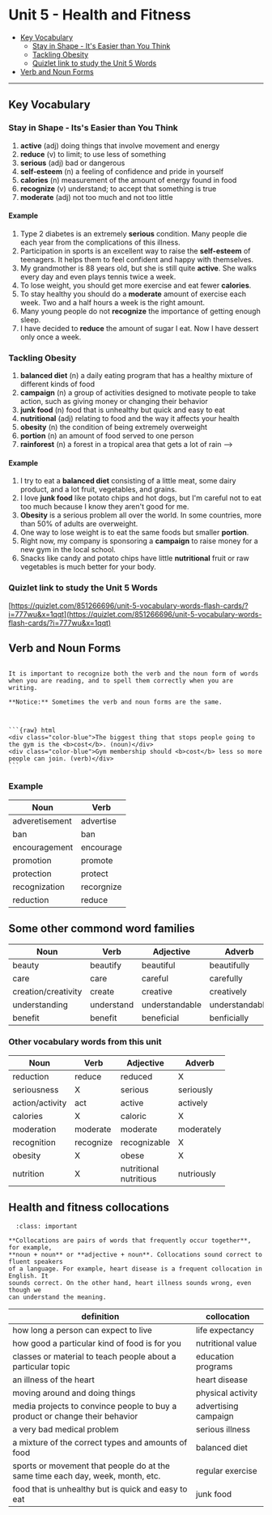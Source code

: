 # Unit 5 - Health and Fitness

- [Key Vocabulary](#key-vocabulary)
  - [Stay in Shape - It's Easier than You Think](#stay-in-shape-its-s-easier-than-you-think)
  - [Tackling Obesity](#tackling-obesity)
  - [Quizlet link to study the Unit 5 Words](#quizlet-link-to-study-the-unit-5-words)
- [Verb and Noun Forms](#verb-and-noun-forms)

---

## Key Vocabulary

### Stay in Shape - Its's Easier than You Think

1. **active** (adj) doing things that involve movement and energy
2. **reduce** (v) to limit; to use less of something
3. **serious** (adj) bad or dangerous
4. **self-esteem** (n) a feeling of confidence and pride in yourself
5. **calories** (n) measurement of the amount of energy found in food
6. **recognize** (v) understand; to accept that something is true
7. **moderate** (adj) not too much and not too little

#### Example

1. Type 2 diabetes is an extremely **serious** condition. Many people die each year from the complications of this illness.
2. Participation in sports is an excellent way to raise the **self-esteem** of teenagers. It helps them to feel confident and happy with themselves.
3. My grandmother is 88 years old, but she is still quite **active**. She walks every day and even plays tennis twice a week.
4. To lose weight, you should get more exercise and eat fewer **calories**.
5. To stay healthy you should do a **moderate** amount of exercise each week. Two and a half hours a week is the right amount.
6. Many young people do not **recognize** the importance of getting enough sleep.
7. I have decided to **reduce** the amount of sugar I eat. Now I have dessert only once a week.

### Tackling Obesity

1. **balanced diet** (n) a daily eating program that has a healthy mixture of different kinds of food
2. **campaign** (n) a group of activities designed to motivate people to take action, such as giving money or changing their behavior
3. **junk food** (n) food that is unhealthy but quick and easy to eat
4. **nutritional** (adj) relating to food and the way it affects your health
5. **obesity** (n) the condition of being extremely overweight
6. **portion** (n) an amount of food served to one person
7. **rainforest** (n) a forest in a tropical area that gets a lot of rain -->

#### Example

1. I try to eat a **balanced diet** consisting of a little meat, some dairy product, and a lot fruit, vegetables, and grains.
2. I love **junk food** like potato chips and hot dogs, but I'm careful not to eat too much because I know they aren't good for me.
3. **Obesity** is a serious problem all over the world. In some countries, more than 50% of adults are overweight.
4. One way to lose weight is to eat the same foods but smaller **portion**.
5. Right now, my company is sponsoring a **campaign** to raise money for a new gym in the local school.
6. Snacks like candy and potato chips have little **nutritional** fruit or raw vegetables is much better for your body.

### Quizlet link to study the Unit 5 Words

[https://quizlet.com/851266696/unit-5-vocabulary-words-flash-cards/?i=777wu&x=1qqt](https://quizlet.com/851266696/unit-5-vocabulary-words-flash-cards/?i=777wu&x=1qqt)

## Verb and Noun Forms

````{admonition} VERB and NOUN FORMS

It is important to recognize both the verb and the noun form of words when you are reading, and to spell them correctly when you are writing.

**Notice:** Sometimes the verb and noun forms are the same.



```{raw} html
<div class="color-blue">The biggest thing that stops people going to the gym is the <b>cost</b>. (noun)</div>
<div class="color-blue">Gym membership should <b>cost</b> less so more people can join. (verb)</div>
```
````

### Example

<table>
 <thead>
    <tr>
      <th>Noun</th>
      <th>Verb</th>
    </tr>
  </thead>
  <tbody>
    <tr>
      <td>adveretisement</td>
      <td>advertise</td>
    </tr>
    <tr>
      <td>ban</td>
      <td>ban</td>
    </tr>
    <tr>
      <td>encouragement</td>
      <td>encourage</td>
    </tr>
    <tr>
      <td>promotion</td>
      <td>promote</td>
    </tr>
    <tr>
      <td>protection</td>
      <td>protect</td>
    </tr>
    <tr>
      <td>recognization</td>
      <td>recorgnize</td>
    </tr>
    <tr>
      <td>reduction</td>
      <td>reduce</td>
    </tr>
  </tbody>
</table>

## Some other commond word families

<table>
 <thead>
    <tr>
      <th>Noun</th>
      <th>Verb</th>
      <th>Adjective</th>
      <th>Adverb</th>
    </tr>
  </thead>
  <tbody>
    <tr>
      <td>beauty</td>
      <td>beautify</td>
      <td>beautiful</td>
      <td>beautifully</td>
    </tr>
    <tr>
      <td>care</td>
      <td>care</td>
      <td>careful</td>
      <td>carefully</td>
    </tr>
    <tr>
      <td>creation/creativity</td>
      <td>create</td>
      <td>creative</td>
      <td>creatively</td>
    </tr>
    <tr>
      <td>understanding</td>
      <td>understand</td>
      <td>understandable</td>
      <td>understandably</td>
    </tr>
    <tr>
      <td>benefit</td>
      <td>benefit</td>
      <td>beneficial</td>
      <td>benficially</td>
    </tr>
  </tbody>
</table>

### Other vocabulary words from this unit

<table>
 <thead>
    <tr>
      <th>Noun</th>
      <th>Verb</th>
      <th>Adjective</th>
      <th>Adverb</th>
    </tr>
  </thead>
  <tbody>
    <tr>
      <td>reduction</td>
      <td>reduce</td>
      <td>reduced</td>
      <td>X</td>
    </tr>
    <tr>
      <td>seriousness</td>
      <td>X</td>
      <td>serious</td>
      <td>seriously</td>
    </tr>
    <tr>
      <td>action/activity</td>
      <td>act</td>
      <td>active</td>
      <td>actively</td>
    </tr>
    <tr>
      <td>calories</td>
      <td>X</td>
      <td>caloric</td>
      <td>X</td>
    </tr>
    <tr>
      <td>moderation</td>
      <td>moderate</td>
      <td>moderate</td>
      <td>moderately</td>
    </tr>
    <tr>
      <td>recognition</td>
      <td>recognize</td>
      <td>recognizable</td>
      <td>X</td>
    </tr>
    <tr>
      <td>obesity</td>
      <td>X</td>
      <td>obese</td>
      <td>X</td>
    </tr>
    <tr>
      <td>nutrition</td>
      <td>X</td>
      <td>nutritional<br/>nutritious</td>
      <td>nutriously</td>
    </tr>
  </tbody>
</table>

## Health and fitness collocations

```{admonition}:: Health and fitness collocations
  :class: important

**Collocations are pairs of words that frequently occur together**, for example,
**noun + noun** or **adjective + noun**. Collocations sound correct to fluent speakers
of a language. For example, heart disease is a frequent collocation in English. It
sounds correct. On the other hand, heart illness sounds wrong, even though we
can understand the meaning.
```

<table>
 <thead>
    <tr>
      <th>definition</th>
      <th>collocation</th>
    </tr>
  </thead>
  <tbody>
    <tr>
      <td>how long a person can expect to live</td>
      <td>life expectancy</td>
    </tr>
    <tr>
      <td>how good a particular kind of food is for you</td>
      <td>nutritional value</td>
    </tr>
    <tr>
      <td>classes or material to teach people about a particular topic</td>
      <td>education programs</td>
    </tr>
    <tr>
      <td>an illness of the heart</td>
      <td>heart disease</td>
    </tr>
    <tr>
      <td>moving around and doing things</td>
      <td>physical activity</td>
    </tr>
    <tr>
      <td>media projects to convince people to buy a product or change their behavior</td>
      <td>advertising campaign</td>
    </tr>
    <tr>
      <td>a very bad medical problem</td>
      <td>serious illness</td>
    </tr>
    <tr>
      <td>a mixture of the correct types and amounts of food</td>
      <td>balanced diet</td>
    </tr>
    <tr>
      <td>sports or movement that people do at the same time each day, week, month, etc.</td>
      <td>regular exercise</td>
    </tr>
    <tr>
      <td>food that is unhealthy but is quick and easy to eat</td>
      <td>junk food</td>
    </tr>
  </tbody>
</table>
